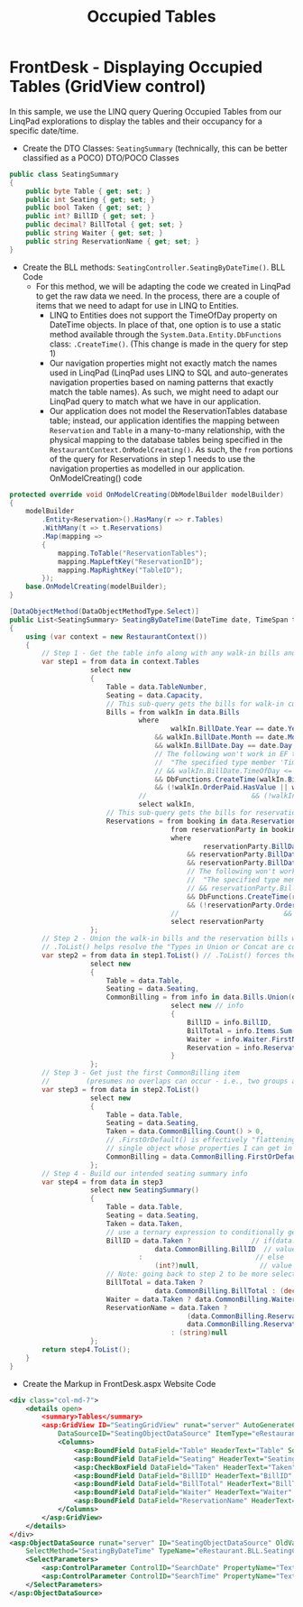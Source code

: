 ﻿---
title: Occupied Tables
---
# FrontDesk - Displaying Occupied Tables (GridView control)

In this sample, we use the LINQ query Quering Occupied Tables from our LinqPad explorations to display the tables and their occupancy for a specific date/time.

- Create the DTO Classes: `SeatingSummary` (technically, this can be better classified as a POCO) DTO/POCO Classes

```csharp
public class SeatingSummary
{
    public byte Table { get; set; }
    public int Seating { get; set; }
    public bool Taken { get; set; }
    public int? BillID { get; set; }
    public decimal? BillTotal { get; set; }
    public string Waiter { get; set; }
    public string ReservationName { get; set; }
}
```

- Create the BLL methods: `SeatingController.SeatingByDateTime()`. BLL Code
  - For this method, we will be adapting the code we created in LinqPad to get the raw data we need. In the process, there are a couple of items that we need to adapt for use in LINQ to Entities.
    - LINQ to Entities does not support the TimeOfDay property on DateTime objects. In place of that, one option is to use a static method available through the `System.Data.Entity.DbFunctions` class: `.CreateTime()`. (This change is made in the query for step 1)
    - Our navigation properties might not exactly match the names used in LinqPad (LinqPad uses LINQ to SQL and auto-generates navigation properties based on naming patterns that exactly match the table names). As such, we might need to adapt our LinqPad query to match what we have in our application.
    - Our application does not model the ReservationTables database table; instead, our application identifies the mapping between `Reservation` and `Table` in a many-to-many relationship, with the physical mapping to the database tables being specified in the `RestaurantContext.OnModelCreating()`. As such, the `from` portions of the query for Reservations in step 1 needs to use the navigation properties as modelled in our application. OnModelCreating() code

```csharp
protected override void OnModelCreating(DbModelBuilder modelBuilder)
{
    modelBuilder
        .Entity<Reservation>().HasMany(r => r.Tables)
        .WithMany(t => t.Reservations)
        .Map(mapping =>
        {
            mapping.ToTable("ReservationTables");
            mapping.MapLeftKey("ReservationID");
            mapping.MapRightKey("TableID");
        });
    base.OnModelCreating(modelBuilder);
}

```

```csharp
[DataObjectMethod(DataObjectMethodType.Select)]
public List<SeatingSummary> SeatingByDateTime(DateTime date, TimeSpan time)
{
    using (var context = new RestaurantContext())
    {
        // Step 1 - Get the table info along with any walk-in bills and reservation bills for the specific time slot
        var step1 = from data in context.Tables
                    select new
                    {
                        Table = data.TableNumber,
                        Seating = data.Capacity,
                        // This sub-query gets the bills for walk-in customers
                        Bills = from walkIn in data.Bills
                                where
                                        walkIn.BillDate.Year == date.Year
                                    && walkIn.BillDate.Month == date.Month
                                    && walkIn.BillDate.Day == date.Day
                                    // The following won't work in EF to Entities - it will return this exception:
                                    //  "The specified type member 'TimeOfDay' is not supported..."
                                    // && walkIn.BillDate.TimeOfDay <= time
                                    && DbFunctions.CreateTime(walkIn.BillDate.Hour, walkIn.BillDate.Minute, walkIn.BillDate.Second) <= time
                                    && (!walkIn.OrderPaid.HasValue || walkIn.OrderPaid.Value >= time)
                                //                          && (!walkIn.PaidStatus || walkIn.OrderPaid >= time)
                                select walkIn,
                        // This sub-query gets the bills for reservations
                        Reservations = from booking in data.Reservations
                                        from reservationParty in booking.Bills
                                        where
                                                reservationParty.BillDate.Year == date.Year
                                            && reservationParty.BillDate.Month == date.Month
                                            && reservationParty.BillDate.Day == date.Day
                                            // The following won't work in EF to Entities - it will return this exception:
                                            //  "The specified type member 'TimeOfDay' is not supported..."
                                            // && reservationParty.BillDate.TimeOfDay <= time
                                            && DbFunctions.CreateTime(reservationParty.BillDate.Hour, reservationParty.BillDate.Minute, reservationParty.BillDate.Second) <= time
                                            && (!reservationParty.OrderPaid.HasValue || reservationParty.OrderPaid.Value >= time)
                                        //                          && (!reservationParty.PaidStatus || reservationParty.OrderPaid >= time)
                                        select reservationParty
                    };
        // Step 2 - Union the walk-in bills and the reservation bills while extracting the relevant bill info
        // .ToList() helps resolve the "Types in Union or Concat are constructed incompatibly" error
        var step2 = from data in step1.ToList() // .ToList() forces the first result set to be in memory
                    select new
                    {
                        Table = data.Table,
                        Seating = data.Seating,
                        CommonBilling = from info in data.Bills.Union(data.Reservations)
                                        select new // info
                                        {
                                            BillID = info.BillID,
                                            BillTotal = info.Items.Sum(bi => bi.Quantity * bi.SalePrice),
                                            Waiter = info.Waiter.FirstName,
                                            Reservation = info.Reservation
                                        }
                    };
        // Step 3 - Get just the first CommonBilling item
        //         (presumes no overlaps can occur - i.e., two groups at the same table at the same time)
        var step3 = from data in step2.ToList()
                    select new
                    {
                        Table = data.Table,
                        Seating = data.Seating,
                        Taken = data.CommonBilling.Count() > 0,
                        // .FirstOrDefault() is effectively "flattening" my collection of 1 item into a 
                        // single object whose properties I can get in step 4 using the dot (.) operator
                        CommonBilling = data.CommonBilling.FirstOrDefault()
                    };
        // Step 4 - Build our intended seating summary info
        var step4 = from data in step3
                    select new SeatingSummary()
                    {
                        Table = data.Table,
                        Seating = data.Seating,
                        Taken = data.Taken,
                        // use a ternary expression to conditionally get the bill id (if it exists)
                        BillID = data.Taken ?               // if(data.Taken)
                                    data.CommonBilling.BillID  // value to use if true
                                :                            // else
                                    (int?)null,               // value to use if false
                        // Note: going back to step 2 to be more selective of my Billing Information
                        BillTotal = data.Taken ?
                                    data.CommonBilling.BillTotal : (decimal?)null,
                        Waiter = data.Taken ? data.CommonBilling.Waiter : (string)null,
                        ReservationName = data.Taken ?
                                            (data.CommonBilling.Reservation != null ?
                                            data.CommonBilling.Reservation.CustomerName : (string)null)
                                        : (string)null
                    };
        return step4.ToList();
    }
}
```

- Create the Markup in FrontDesk.aspx Website Code

```xml
<div class="col-md-7">
    <details open>
        <summary>Tables</summary>
        <asp:GridView ID="SeatingGridView" runat="server" AutoGenerateColumns="False"
            DataSourceID="SeatingObjectDataSource" ItemType="eRestaurant.Entities.DTOs.SeatingSummary">
            <Columns>
                <asp:BoundField DataField="Table" HeaderText="Table" SortExpression="Table"></asp:BoundField>
                <asp:BoundField DataField="Seating" HeaderText="Seating" SortExpression="Seating"></asp:BoundField>
                <asp:CheckBoxField DataField="Taken" HeaderText="Taken" SortExpression="Taken" ItemStyle-HorizontalAlign="Center"></asp:CheckBoxField>
                <asp:BoundField DataField="BillID" HeaderText="BillID" SortExpression="BillID"></asp:BoundField>
                <asp:BoundField DataField="BillTotal" HeaderText="BillTotal" SortExpression="BillTotal"></asp:BoundField>
                <asp:BoundField DataField="Waiter" HeaderText="Waiter" SortExpression="Waiter"></asp:BoundField>
                <asp:BoundField DataField="ReservationName" HeaderText="ReservationName" SortExpression="ReservationName"></asp:BoundField>
            </Columns>
        </asp:GridView>
    </details>
</div>
<asp:ObjectDataSource runat="server" ID="SeatingObjectDataSource" OldValuesParameterFormatString="original_{0}"
    SelectMethod="SeatingByDateTime" TypeName="eRestaurant.BLL.SeatingController">
    <SelectParameters>
        <asp:ControlParameter ControlID="SearchDate" PropertyName="Text" Name="date" Type="DateTime"></asp:ControlParameter>
        <asp:ControlParameter ControlID="SearchTime" PropertyName="Text" DbType="Time" Name="time"></asp:ControlParameter>
    </SelectParameters>
</asp:ObjectDataSource>
```
